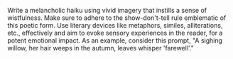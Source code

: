 Write a melancholic haiku using vivid imagery that instills a sense of wistfulness. Make sure to adhere to the show-don't-tell rule emblematic of this poetic form. Use literary devices like metaphors, similes, alliterations, etc., effectively and aim to evoke sensory experiences in the reader, for a potent emotional impact. As an example, consider this prompt, "A sighing willow, her hair weeps in the autumn, leaves whisper 'farewell'."